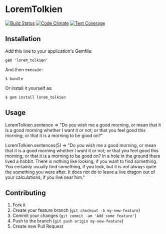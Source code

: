# LoremTolkien

[![Build Status](https://travis-ci.org/jemaddux/lorem_tolkien.svg?branch=master)](https://travis-ci.org/jemaddux/lorem_tolkien)
[![Code Climate](https://codeclimate.com/github/jemaddux/lorem_tolkien/badges/gpa.svg)](https://codeclimate.com/github/jemaddux/lorem_tolkien)
[![Test Coverage](https://codeclimate.com/github/jemaddux/lorem_tolkien/badges/coverage.svg)](https://codeclimate.com/github/jemaddux/lorem_tolkien)

## Installation

Add this line to your application's Gemfile:

    gem 'lorem_tolkien'

And then execute:

    $ bundle

Or install it yourself as:

    $ gem install lorem_tolkien

## Usage

LoremTolkien.sentence
  => "Do you wish me a good morning, or mean that it is a good morning whether I want it or not; or that you feel good this morning; or that it is a morning to be good on?"

LoremTolkien.sentences(5)
  => "Do you wish me a good morning, or mean that it is a good morning whether I want it or not; or that you feel good this morning; or that it is a morning to be good on? In a hole in the ground there lived a hobbit. There is nothing like looking, if you want to find something. You certainly usually find something, if you look, but it is not always quite the something you were after. It does not do to leave a live dragon out of your calculations, if you live near him."

## Contributing

1. Fork it
2. Create your feature branch (`git checkout -b my-new-feature`)
3. Commit your changes (`git commit -am 'Add some feature'`)
4. Push to the branch (`git push origin my-new-feature`)
5. Create new Pull Request
